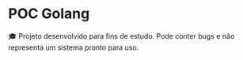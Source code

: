 # POC Golang

🎓 Projeto desenvolvido para fins de estudo. Pode conter bugs e não representa um sistema pronto para uso.
